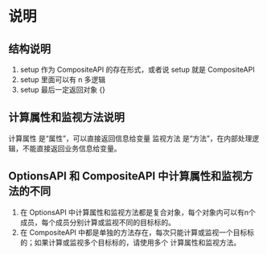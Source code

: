 # 说明

## 结构说明
1. setup 作为 CompositeAPI 的存在形式，或者说 setup 就是 CompositeAPI
2. setup 里面可以有 n 多逻辑
3. setup 最后一定返回对象 {}

## 计算属性和监视方法说明
计算属性 是“属性”，可以直接返回信息给变量
监视方法 是“方法”，在内部处理逻辑，不能直接返回业务信息给变量。

## OptionsAPI 和 CompositeAPI 中计算属性和监视方法的不同
1. 在 OptionsAPI 中计算属性和监视方法都是复合对象，每个对象内可以有n个成员，每个成员分别计算或监视不同的目标标的。
2. 在 CompositeAPI 中都是单独的方法存在，每次只能计算或监视一个目标标的；如果计算或监视多个目标标的，请使用多个 计算属性和监视方法。

